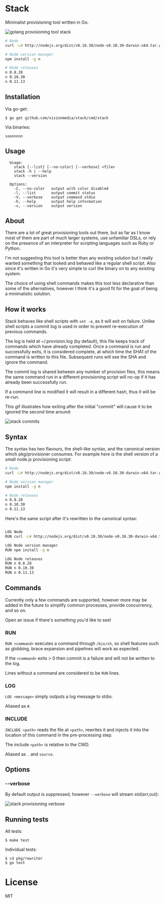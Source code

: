 
# Stack

 Minimalist provisioning tool written in Go.

 ![golang provisioning tool stack](https://dl.dropboxusercontent.com/u/6396913/stack/provision.gif)

```sh
# Node
curl -L# http://nodejs.org/dist/v0.10.30/node-v0.10.30-darwin-x64.tar.gz | tar -zx --strip 1 -C /usr/local

# Node version manager
npm install -g n

# Node releases
n 0.8.28
n 0.10.30
n 0.11.13
```

## Installation

 Via go-get:

```
$ go get github.com/visionmedia/stack/cmd/stack
```

 Via binaries:

```
soonnnnn
```

## Usage

```
  Usage:
    stack [--list] [--no-color] [--verbose] <file>
    stack -h | --help
    stack --version

  Options:
    -C, --no-color   output with color disabled
    -l, --list       output commit status
    -V, --verbose    output command stdio
    -h, --help       output help information
    -v, --version    output version
```

## About

 There are a lot of great provisioning tools out there, but as far as
 I know most of them are part of much larger systems, use unfamiliar DSLs,
 or rely on the presence of an interpreter for scripting languages such as Ruby or Python.

 I'm not suggesting this tool is better than any existing solution but I really wanted
 something that looked and behaved like a regular shell script. Also since it's written in Go it's very simple to curl the binary on to any existing system.

 The choice of using shell commands makes this tool less declarative than
 some of the alternatives, however I think it's a good fit for the goal
 of being a minimalistic solution.

## How it works

 Stack behaves like shell scripts with `set -e`, as it will exit on failure. Unlike
 shell scripts a commit log is used in order to prevent re-execution of previous commands.

 The log is held at ~/.provision.log (by default), this file keeps
 track of commands which have already completed. Once a command is run
 and successfully exits, it is considered complete, at which time the
 SHA1 of the command is written to this file. Subsequent runs will see
 the SHA and ignore the command.

 The commit log is shared between any number of provision files, this
 means the same command run in a different provisioning script will
 no-op if it has already been successfully run.

 If a command line is modified it will result in a different hash,
 thus it will be re-run.

 This gif illustrates how exiting after the initial "commit" will cause it to be ignored
 the second time around:

 ![stack commits](https://dl.dropboxusercontent.com/u/6396913/stack/provision-commits.gif)

## Syntax

 The syntax has two flavours, the shell-like syntax, and the canonical version which pkg/provisioner consumes. For example here is the shell version of a small node.js provisioning script:

```sh
# Node
curl -L# http://nodejs.org/dist/v0.10.30/node-v0.10.30-darwin-x64.tar.gz | tar -zx --strip 1 -C /usr/local

# Node version manager
npm install -g n

# Node releases
n 0.8.28
n 0.10.30
n 0.11.13
```

 Here's the same script after it's rewritten to the canonical syntax:

```sh

LOG Node
RUN curl -L# http://nodejs.org/dist/v0.10.30/node-v0.10.30-darwin-x64.tar.gz | tar -zx --strip 1 -C /usr/local

LOG Node version manager
RUN npm install -g n

LOG Node releases
RUN n 0.8.28
RUN n 0.10.30
RUN n 0.11.13
```

## Commands

 Currently only a few commands are supported, however more
 may be added in the future to simplify common processes,
 provide concurrency, and so on.

 Open an issue if there's something you'd like to see!

### RUN <command>

  `RUN <command>` executes a command through `/bin/sh`, so shell
  features such as globbing, brace expansion and pipelines will
  work as expected.

  If the `<command>` exits > 0 then commit is a failure and will
  not be written to the log.

  Lines without a command are considered to be `RUN` lines.

### LOG <message>

  `LOG <message>` simply outputs a log message to stdio.

  Aliased as `#`.

### INCLUDE <path>

  `INCLUDE <path>` reads the file at `<path>`, rewrites it
  and injects it into the location of this command in the
  pre-processing step.

  The include `<path>` is relative to the CWD.

  Aliased as `.` and `source`.

## Options

### --verbose

  By default output is suppressed, however `--verbose` will stream std{err,out}:

  ![stack provisioning verbose](https://dl.dropboxusercontent.com/u/6396913/stack/provision-verbose.gif)

## Running tests

 All tests:

```
$ make test
```

 Individual tests:

```
$ cd pkg/rewriter
$ go test
```

# License

 MIT
